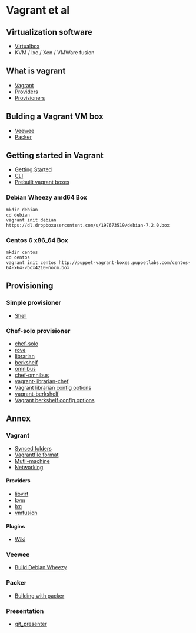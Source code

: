 # Vagrant et al

## Virtualization software

- [Virtualbox](http://www.virtualbox.org)
- KVM / lxc / Xen / VMWare fusion

## What is vagrant

- [Vagrant](http://www.vagrantup.com)
- [Providers](http://docs.vagrantup.com/v2/providers/index.html)
- [Provisioners](http://docs.vagrantup.com/v2/provisioning/index.html)

## Bulding a Vagrant VM box

- [Veewee](https://github.com/jedi4ever/veewee)
- [Packer](http://www.packer.io)

## Getting started in Vagrant

- [Getting Started](http://docs.vagrantup.com/v2/getting-started/index.html)
- [CLI](http://docs.vagrantup.com/v2/cli/index.html)
- [Prebuilt vagrant boxes](http://www.vagrantbox.es)

### Debian Wheezy amd64 Box

```
mkdir debian
cd debian
vagrant init debian https://dl.dropboxusercontent.com/u/197673519/debian-7.2.0.box
```

### Centos 6 x86_64 Box

```
mkdir centos
cd centos
vagrant init centos http://puppet-vagrant-boxes.puppetlabs.com/centos-64-x64-vbox4210-nocm.box
```

## Provisioning

### Simple provisioner
 - [Shell](http://docs.vagrantup.com/v2/provisioning/shell.html)

### Chef-solo provisioner
 - [chef-solo](http://docs.vagrantup.com/v2/provisioning/chef_solo.html)
 - [rove](http://rove.io/)
 - [librarian](https://github.com/applicationsonline/librarian)
 - [berkshelf](https://github.com/berkshelf/berkshelf)
 - [omnibus](https://github.com/opscode/omnibus-ruby)
 - [chef-omnibus](http://www.opscode.com/chef/install)
 - [vagrant-librarian-chef](https://github.com/jimmycuadra/vagrant-librarian-chef)
 - [Vagrant librarian config options](https://github.com/jimmycuadra/vagrant-librarian-chef/blob/master/lib/vagrant-librarian-chef/config.rb)
 - [vagrant-berkshelf](https://github.com/berkshelf/vagrant-berkshelf)
 - [Vagrant berkshelf config options](https://github.com/berkshelf/vagrant-berkshelf/blob/master/lib/berkshelf/vagrant/config.rb)

## Annex

### Vagrant

- [Synced folders](http://docs.vagrantup.com/v2/synced-folders/index.html)
- [Vagrantfile format](http://docs.vagrantup.com/v2/vagrantfile/index.html)
- [Mutli-machine](http://docs.vagrantup.com/v2/multi-machine/index.html)
- [Networking](http://docs.vagrantup.com/v2/networking/index.html)

#### Providers

- [libvirt](https://github.com/pradels/vagrant-libvirt)
- [kvm](https://github.com/adrahon/vagrant-kvm)
- [lxc](https://github.com/fgrehm/vagrant-lxc)
- [vmfusion](http://www.vagrantup.com/vmware)

#### Plugins

- [Wiki](https://github.com/mitchellh/vagrant/wiki/Available-Vagrant-Plugins)

### Veewee

- [Build Debian Wheezy](http://stacktoheap.com/blog/2013/06/19/building-a-debian-wheezy-vagrant-box-using-veewee/)

### Packer

- [Building with packer](http://blog.codeship.io/2013/11/07/building-vagrant-machines-with-packer.html)

### Presentation

- [git_presenter](https://github.com/pythonandchips/git-presenter)